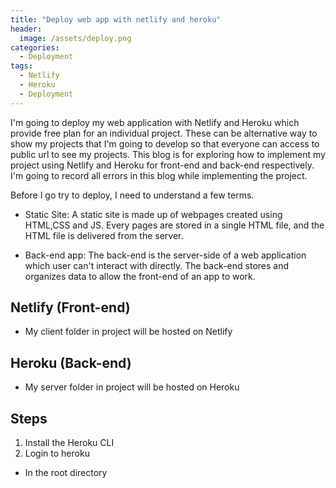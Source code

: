 ```yaml
---
title: "Deploy web app with netlify and heroku"
header:
  image: /assets/deploy.png
categories:
  - Deployment
tags:
  - Netlify
  - Heroku
  - Deployment
---
```


I'm going to deploy my web application with Netlify and Heroku which provide free plan for an individual project. These can be alternative way to show my projects that I'm going to develop so that everyone can access to public url to see my projects. This blog is for exploring how to implement my project using Netlify and Heroku for front-end and back-end respectively. I'm going to record all errors in this blog while implementing the project.

Before I go try to deploy, I need to understand a few terms.

- Static Site: A static site is made up of webpages created using HTML,CSS and JS. Every pages are stored in a single HTML file, and the HTML file is delivered from the server.

- Back-end app: The back-end is the server-side of a web application which user can't interact with directly. The back-end stores and organizes data to allow the front-end of an app to work.

## Netlify (Front-end)

- My client folder in project will be hosted on Netlify

## Heroku (Back-end)

- My server folder in project will be hosted on Heroku

## Steps

1. Install the Heroku CLI
2. Login to heroku

- In the root directory
